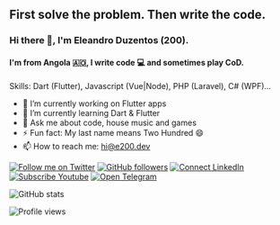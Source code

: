 ## First solve the problem. Then write the code.

### Hi there 👋, I'm Eleandro Duzentos (200).
#### I'm from Angola 🇦🇴, I write code 💻 and sometimes play CoD.

Skills: Dart (Flutter), Javascript (Vue|Node), PHP (Laravel), C# (WPF)...

- 🔭 I’m currently working on Flutter apps
- 🌱 I’m currently learning Dart & Flutter
- 💬 Ask me about code, house music and games
- ⚡ Fun fact: My last name means Two Hundred 😄
- 📫 How to reach me: [hi@e200.dev](mailto:hi@e200.dev)

[![Follow me on Twitter](https://img.shields.io/twitter/follow/iam_e200?style=social)](https://twitter.com/iam_e200)
[![GitHub followers](https://img.shields.io/github/followers/e200?style=social)](https://img.shields.io/github/followers/e200?style=social)
[![Connect LinkedIn](https://img.shields.io/badge/LinkedIn-Connect-informational?style=social&logo=linkedin)](https://www.linkedin.com/in/iam-e200/)
[![Subscribe Youtube](https://img.shields.io/badge/Youtube-Subscribe-informational?style=social&logo=youtube)](https://www.youtube.com/channel/UCdHPUOS_QF3bCPQnd4_zD8w)
[![Open Telegram](https://img.shields.io/badge/Telegram-Open-informational?style=social&logo=telegram)](https://t.me/qromos)

![GitHub stats](https://github-readme-stats.vercel.app/api?username=e200&show_icons=true&theme=graywhite)

![Profile views](https://gpvc.arturio.dev/e200)
